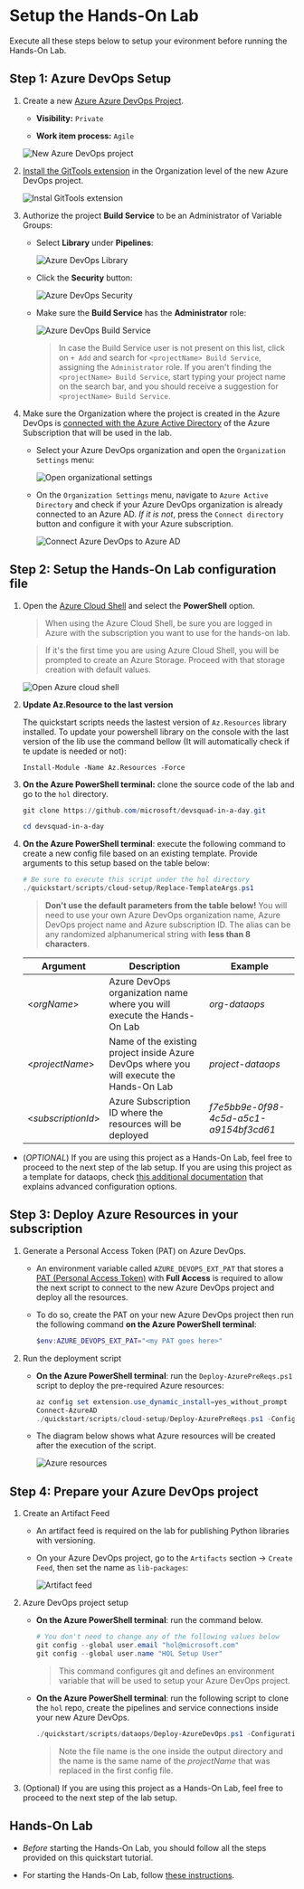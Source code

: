 # Setup the Hands-On Lab

Execute all these steps below to setup your evironment before running the Hands-On Lab.

## Step 1: Azure DevOps Setup

1. Create a new [Azure Azure DevOps Project](https://docs.microsoft.com/en-us/azure/devops/organizations/projects/create-project?view=azure-devops&tabs=preview-page).

    - **Visibility:** `Private`

    - **Work item process:** `Agile`

    ![New Azure DevOps project](./docs/images/project-creation.png)

2. [Install the GitTools extension](https://marketplace.visualstudio.com/items?itemName=gittools.gittools&targetId=0d8e54d4-e229-47bd-9dc5-9be0f116a5c0&utm_source=vstsproduct&utm_medium=ExtHubManageList) in the Organization level of the new Azure DevOps project.

    ![Instal GitTools extension](./docs/images/install-git-tools.png)

3. Authorize the project **Build Service** to be an Administrator of Variable Groups:

    - Select **Library** under **Pipelines**:

        ![Azure DevOps Library](./docs/images/quickstart-buildservice-1.png)

    - Click the **Security** button:

        ![Azure DevOps Security](./docs/images/quickstart-buildservice-2.png)

    - Make sure the **Build Service** has the **Administrator** role:

        ![Azure DevOps Build Service](./docs/images/quickstart-buildservice-3.png)

        > In case the Build Service user is not present on this list, click on `+ Add` and search for `<projectName> Build Service`, assigning the `Administrator` role.
        > If you aren't finding the `<projectName> Build Service`, start typing your project name on the search bar, and you should receive a suggestion for `<projectName> Build Service`.

4. Make sure the Organization where the project is created in the Azure DevOps is [connected with the Azure Active Directory](https://docs.microsoft.com/en-us/azure/devops/organizations/accounts/connect-organization-to-azure-ad?view=azure-devops) of the Azure Subscription that will be used in the lab.

    - Select your Azure DevOps organization and open the `Organization Settings` menu:

        ![Open organizational settings](./docs/images/open-org-settings.png)

    - On the `Organization Settings` menu, navigate to `Azure Active Directory` and check if your Azure DevOps organization is already connected to an Azure AD. *If it is not*, press the `Connect directory` button and configure it with your Azure subscription.

        ![Connect Azure DevOps to Azure AD](./docs/images/ad-connect-directory.png)


## Step 2: Setup the Hands-On Lab configuration file

1. Open the [Azure Cloud Shell](https://shell.azure.com) and select the **PowerShell** option.

    > When using the Azure Cloud Shell, be sure you are logged in Azure with the subscription you want to use for the hands-on lab.

    > If it's the first time you are using Azure Cloud Shell, you will be prompted to create an Azure Storage. Proceed with that storage creation with default values.

    ![Open Azure cloud shell](./docs/images/open-cloud-powershell.png)

2. **Update Az.Resource to the last version**

    The quickstart scripts needs the lastest version of `Az.Resources` library installed. To update your powershell library on the console with the last version of the lib use the command bellow (It will automatically check if te update is needed or not):

    ```Install-Module -Name Az.Resources -Force```

3. **On the Azure PowerShell terminal:** clone the source code of the lab and go to the `hol` directory.

    ```powershell
    git clone https://github.com/microsoft/devsquad-in-a-day.git
    
    cd devsquad-in-a-day
    ```

4. **On the Azure PowerShell terminal**: execute the following command to create a new config file based on an existing template. Provide arguments to this setup based on the table below:

    ```powershell
    # Be sure to execute this script under the hol directory
    ./quickstart/scripts/cloud-setup/Replace-TemplateArgs.ps1
    ```
    
    > **Don't use the default parameters from the table below!** You will need to use your own Azure DevOps organization name, Azure DevOps project name and Azure subscription ID. The alias can be any randomized alphanumerical string with **less than 8 characters**.

    |Argument|Description|Example|
    |-----|-----------|-------|
    |<_orgName_>|Azure DevOps organization name where you will execute the Hands-On Lab|_org-dataops_|
    |<_projectName_>|Name of the existing project inside Azure DevOps where you will execute the Hands-On Lab|_project-dataops_|
    |<_subscriptionId_>|Azure Subscription ID where the resources will be deployed|_f7e5bb9e-0f98-4c5d-a5c1-a9154bf3cd61_|

- (_OPTIONAL_) If you are using this project as a Hands-On Lab, feel free to proceed to the next step of the lab setup. If you are using this project as a template for dataops, check [this additional documentation](./docs/0b-prerequisites-advanced.md) that explains advanced configuration options.


## Step 3: Deploy Azure Resources in your subscription

1. Generate a Personal Access Token (PAT) on Azure DevOps.

    - An environment variable called `AZURE_DEVOPS_EXT_PAT` that stores a [PAT (Personal Access Token)](https://docs.microsoft.com/en-us/azure/devops/organizations/accounts/use-personal-access-tokens-to-authenticate?view=azure-devops&tabs=preview-page) with **Full Access** is required to allow the next script to connect to the new Azure DevOps project and deploy all the resources.

    - To do so, create the PAT on your new Azure DevOps project then run the following command **on the Azure PowerShell terminal**:

        ```powershell
        $env:AZURE_DEVOPS_EXT_PAT="<my PAT goes here>"
        ```

2. Run the deployment script

    -  **On the Azure PowerShell terminal**: run the `Deploy-AzurePreReqs.ps1` script to deploy the pre-required Azure resources:

        ```powershell
        az config set extension.use_dynamic_install=yes_without_prompt
        Connect-AzureAD
        ./quickstart/scripts/cloud-setup/Deploy-AzurePreReqs.ps1 -ConfigurationFile "quickstart/configs/cloud-setup/hol.json"
        ```

    - The diagram below shows what Azure resources will be created after the execution of the script.

        ![Azure resources](./docs/images/azure-prereqs-script.png)

## Step 4: Prepare your Azure DevOps project

1. Create an Artifact Feed

    -  An artifact feed is required on the lab for publishing Python libraries with versioning.
    
    - On your Azure DevOps project, go to the `Artifacts` section -> `Create Feed`, then set the name as `lib-packages`:

        ![Artifact feed](./docs/images/create-artifact-feed.png)

2. Azure DevOps project setup

    - **On the Azure PowerShell terminal**: run the command below.

        ```powershell
        # You don't need to change any of the following values below
        git config --global user.email "hol@microsoft.com"
        git config --global user.name "HOL Setup User"
        ```

        > This command configures git and defines an environment variable that will be used to setup your Azure DevOps project.

    - **On the Azure PowerShell terminal**: run the following script to clone the `hol` repo, create the pipelines and service connections inside your new Azure DevOps.

        ```powershell
        ./quickstart/scripts/dataops/Deploy-AzureDevOps.ps1 -ConfigurationFile "./quickstart/outputs/hol.json" -UsePAT $true
        ```

        >  Note the file name is the one inside the output directory and the name is the same name of the _projectName_ that was replaced in the first config file.


3. (Optional) If you are using this project as a Hands-On Lab, feel free to proceed to the next step of the lab setup.


## Hands-On Lab

- *Before* starting the Hands-On Lab, you should follow all the steps provided on this quickstart tutorial.

- For starting the Hands-On Lab, follow [these instructions](../hands-on-lab/HOL%20step-by-step%20-%20DevSquad%20in%20a%20Day.md#).
